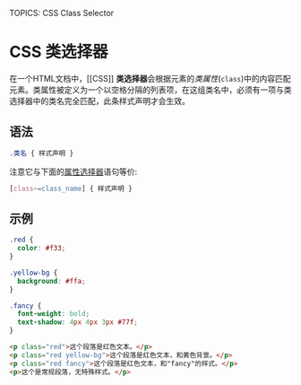 TOPICS: CSS Class Selector

# CSS 类选择器

在一个HTML文档中，[[CSS]] **类选择器**会根据元素的*类属性*(`class`)中的内容匹配元素。类属性被定义为一个以空格分隔的列表项，在这组类名中，必须有一项与类选择器中的类名完全匹配，此条样式声明才会生效。

## 语法

```css
.类名 { 样式声明 }
```

注意它与下面的[属性选择器](/zh-hans/webfrontend/CSS_Attribute_Selector)语句等价:

```css
[class~=class_name] { 样式声明 }
```

## 示例

```css
.red {
  color: #f33;
}

.yellow-bg {
  background: #ffa;
}

.fancy {
  font-weight: bold;
  text-shadow: 4px 4px 3px #77f;
}
```

```html
<p class="red">这个段落是红色文本。</p>
<p class="red yellow-bg">这个段落是红色文本，和黄色背景。</p>
<p class="red fancy">这个段落是红色文本，和"fancy"的样式。</p>
<p>这个是常规段落，无特殊样式。</p>
```
